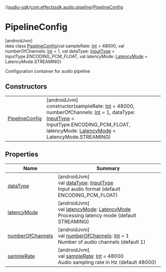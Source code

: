 //[audio-sdk](../../../index.md)/[com.effectssdk.audio.pipeline](../index.md)/[PipelineConfig](index.md)

# PipelineConfig

[androidJvm]\
data class [PipelineConfig](index.md)(val sampleRate: [Int](https://kotlinlang.org/api/core/kotlin-stdlib/kotlin/-int/index.html) = 48000,
val numberOfChannels: [Int](https://kotlinlang.org/api/core/kotlin-stdlib/kotlin/-int/index.html) = 1, val
dataType: [InputType](../-input-type/index.md) = InputType.ENCODING_PCM_FLOAT, val latencyMode: [LatencyMode](../-latency-mode/index.md) =
LatencyMode.STREAMING)

Configuration container for audio pipeline

## Constructors

|                                       |                                                                                                                                                                                                                                                                                                                                                                                               |
|---------------------------------------|-----------------------------------------------------------------------------------------------------------------------------------------------------------------------------------------------------------------------------------------------------------------------------------------------------------------------------------------------------------------------------------------------|
| [PipelineConfig](-pipeline-config.md) | [androidJvm]<br>constructor(sampleRate: [Int](https://kotlinlang.org/api/core/kotlin-stdlib/kotlin/-int/index.html) = 48000, numberOfChannels: [Int](https://kotlinlang.org/api/core/kotlin-stdlib/kotlin/-int/index.html) = 1, dataType: [InputType](../-input-type/index.md) = InputType.ENCODING_PCM_FLOAT, latencyMode: [LatencyMode](../-latency-mode/index.md) = LatencyMode.STREAMING) |

## Properties

| Name                                      | Summary                                                                                                                                                                                |
|-------------------------------------------|----------------------------------------------------------------------------------------------------------------------------------------------------------------------------------------|
| [dataType](data-type.md)                  | [androidJvm]<br>val [dataType](data-type.md): [InputType](../-input-type/index.md)<br>Input audio format (default ENCODING_PCM_FLOAT)                                                  |
| [latencyMode](latency-mode.md)            | [androidJvm]<br>val [latencyMode](latency-mode.md): [LatencyMode](../-latency-mode/index.md)<br>Processing latency mode (default STREAMING)                                            |
| [numberOfChannels](number-of-channels.md) | [androidJvm]<br>val [numberOfChannels](number-of-channels.md): [Int](https://kotlinlang.org/api/core/kotlin-stdlib/kotlin/-int/index.html) = 1<br>Number of audio channels (default 1) |
| [sampleRate](sample-rate.md)              | [androidJvm]<br>val [sampleRate](sample-rate.md): [Int](https://kotlinlang.org/api/core/kotlin-stdlib/kotlin/-int/index.html) = 48000<br>Audio sampling rate in Hz (default 48000)     |